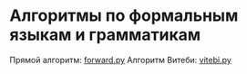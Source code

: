 # Алгоритмы по формальным языкам и грамматикам
Прямой алгоритм: [forward.py](/forward.py)
Алгоритм Витеби: [vitebi.py](/vitebi.py)
